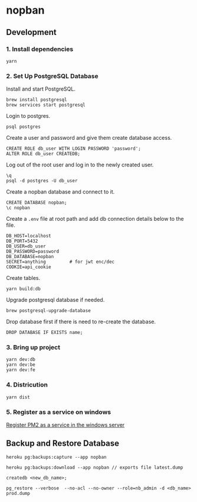 # nopban

## Development

### 1. Install dependencies

```
yarn
```

### 2. Set Up PostgreSQL Database

Install and start PostgreSQL.

```
brew install postgresql
brew services start postgresql
```

Login to postgres.

```
psql postgres
```

Create a user and password and give them create database access.

```
CREATE ROLE db_user WITH LOGIN PASSWORD 'password';
ALTER ROLE db_user CREATEDB;
```

Log out of the root user and log in to the newly created user.

```
\q
psql -d postgres -U db_user
```

Create a nopban database and connect to it.

```
CREATE DATABASE nopban;
\c nopban
```

Create a `.env` file at root path and add db connection details below to the file.

```
DB_HOST=localhost
DB_PORT=5432
DB_USER=db_user
DB_PASSWORD=password
DB_DATABASE=nopban
SECRET=anything         # for jwt enc/dec
COOKIE=api_cookie
```

Create tables.

```
yarn build:db
```

Upgrade postgresql database if needed.

```
brew postgresql-upgrade-database
```

Drop database first if there is need to re-create the database.

```
DROP DATABASE IF EXISTS name;
```

### 3. Bring up project

```
yarn dev:db
yarn dev:be
yarn dev:fe
```

### 4. Districution

```
yarn dist
```

### 5. Register as a service on windows

[Register PM2 as a service in the windows server](https://lakin-mohapatra.medium.com/register-pm2-as-a-service-in-the-windows-server-747f19e2ff2a)

## Backup and Restore Database

```
heroku pg:backups:capture --app nopban

heroku pg:backups:download --app nopban // exports file latest.dump

createdb <new_db_name>;

pg_restore --verbose  --no-acl --no-owner --role=nb_admin -d <db_name> prod.dump
```
